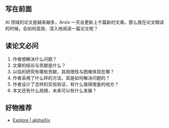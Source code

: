 ## 写在前面

AI 领域的论文是越来越多，Arxiv 一天会更新上千篇新的文章。那么我在论文精读的时候，会如何高效、深入地阅读一篇论文呢？

## 读论文必问

1. 作者想解决什么问题？
2. 文章的结论与贡献是什么？
3. 以往的研究有哪些贡献，其局限性与困难体现在哪？
4. 作者采用了什么样的方法，其是如何解决问题的？
5. 作者设计了怎样的实验验证，有什么值得借鉴的地方？
6. 本文还有什么局限，未来可以有什么发展？

## 好物推荐

- [Explore | alphaXiv](https://www.alphaxiv.org/explore)
